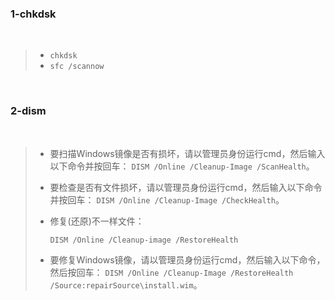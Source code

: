 ### 1-chkdsk

&nbsp;

> * `chkdsk`
> * `sfc /scannow`

&nbsp;

### 2-dism

&nbsp;

> - 要扫描Windows镜像是否有损坏，请以管理员身份运行cmd，然后输入以下命令并按回车：
>   `DISM /Online /Cleanup-Image /ScanHealth`。
>
> - 要检查是否有文件损坏，请以管理员身份运行cmd，然后输入以下命令并按回车：
>   `DISM /Online /Cleanup-Image /CheckHealth`。
>
> - 修复(还原)不一样文件：
>
>   `DISM /Online /Cleanup-image /RestoreHealth`
>
> - 要修复Windows镜像，请以管理员身份运行cmd，然后输入以下命令，然后按回车：
> `DISM /Online /Cleanup-Image /RestoreHealth /Source:repairSource\install.wim`。

